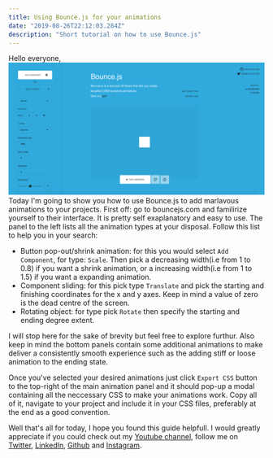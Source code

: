 ```yaml
---
title: Using Bounce.js for your animations
date: "2019-08-26T22:12:03.284Z"
description: "Short tutorial on how to use Bounce.js"
---
```

Hello everyone,
![image of bounce.js interface](./img1.png)
Today I'm going to show you how to use Bounce.js to add marlavous animations to your projects. First off: go to bouncejs.com and familirize yourself to their interface. It is pretty self exaplanatory and easy to use. The panel to the left lists all the animation types at your disposal. Follow this list to help you in your search:
* Button pop-out/shrink animation: for this you would select ```Add Component```, for type: ```Scale```. Then pick a decreasing width(i.e from 1 to 0.8) if you want a shrink animation, or a increasing width(i.e from 1 to 1.5) if you want a expanding animation. 
* Component sliding: for this pick type ```Translate``` and pick the starting and finishing coordinates for the x and y axes.  Keep in mind a value of zero is the dead centre of the screen.
* Rotating object: for type pick ```Rotate``` then specify the starting and ending degree extent. 

I will stop here for the sake of brevity but feel free to explore furthur. Also keep in mind the bottom panels contain some additional animations to make deliver a consistently smooth experience such as the adding stiff or loose animation to the ending state. 

Once you've selected your desired animations just click ```Export CSS``` button to the top-right of the main animation panel and it should pop-up a modal containing all the neccessary CSS to make your animations work. Copy all of it, navigate to your project and include it in your CSS files, preferably at the end as a good convention. 

Well that's all for today, I hope you found this guide helpfull. I would greatly appreciate if you could check out my [Youtube channel](https://www.youtube.com/channel/UCtxed_NljgtAXrQMMdLvhrQ?), follow me on [Twitter](https://twitter.com/Shehan_Atuk), [LinkedIn](https://www.linkedin.com/in/shehan-a-780622126/), [Github](https://github.com/ShehanAT) and [Instagram](https://www.instagram.com/shehanthewebdev/).
